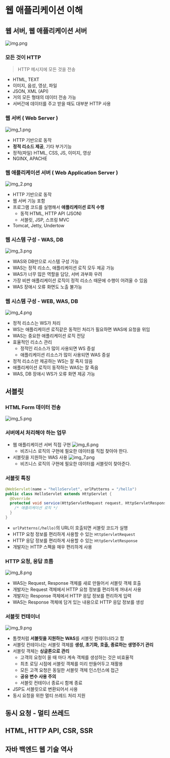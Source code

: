 # 웹 애플리케이션 이해

## 웹 서버, 웹 애플리케이션 서버
![img.png](img.png)
### 모든 것이 HTTP
> HTTP 메시지에 모든 것을 전송
* HTML, TEXT
* 이미지, 음성, 영상, 파일
* JSON, XML (API)
* 거의 모든 형태의 데이터 전송 가능
* 서버간에 데이터를 주고 받을 때도 대부분 HTTP 사용

### 웹 서버 ( Web Server )
![img_1.png](img_1.png)
* HTTP 기반으로 동작
* **정적 리소드 제공**, 기타 부가기능
* 정적(파일) HTML, CSS, JS, 이미지, 영상
* NGINX, APACHE

### 웹 애플리케이션 서버 ( Web Application Server )
![img_2.png](img_2.png)
* HTTP 기반으로 동작
* 웹 서버 기능 포함
* 프로그램 코드를 실행해서 **애플리케이션 로직 수행**
  * 동적 HTML, HTTP API (JSON)
  * 서블릿, JSP, 스프링 MVC
* Tomcat, Jetty, Undertow

### 웹 시스템 구성 - WAS, DB
![img_3.png](img_3.png)
* WAS와 DB만으로 시스템 구성 가능
* WAS는 정적 리소스, 애플리케이션 로직 모두 제공 가능
* WAS가 너무 많은 역할을 담당, 서버 과부화 우려
* 가장 비싼 애플리케이션 로직이 정적 리소스 때문에 수행이 어려울 수 있음
* WAS 장애시 오류 화면도 노출 불가능

### 웹 시스템 구성 - WEB, WAS, DB
![img_4.png](img_4.png)
* 정적 리소스는 WS가 처리
* WS는 애플리케이션 로직같은 동적인 처리가 필요하면 WAS에 요청을 위임
* WAS는 중요한 애플리케이션 로직 전담
* 효율적인 리소스 관리
  * 정적인 리소스가 많이 사용되면 WS 증설
  * 애플리케이션 리소스가 많이 사용되면 WAS 증설
* 정적 리소스만 제공하는 WS는 잘 죽지 않음
* 애플리케이션 로직이 동작하는 WAS는 잘 죽음
* WAS, DB 장애시 WS가 오류 화면 제공 가능

## 서블릿
### HTML Form 데이터 전송
![img_5.png](img_5.png)

### 서버에서 처리해야 하는 업무
* 웹 애플리케이션 서버 직접 구현
![img_6.png](img_6.png)
  * 비즈니스 로직의 구현에 필요한 데이터를 직접 찾아야 한다.
* 서블릿을 지원하는 WAS 사용
![img_7.png](img_7.png)
  * 비즈니스 로직의 구현에 필요한 데이터를 서블릿이 찾아준다.

### 서블릿 특징
```java
@WebServlet(name = "helloServlet", urlPatterns = "/hello")
public class HelloServlet extends HttpServlet {
  @Override
  protected void service(HttpServletRequest request, HttpServletResponse response) {
    /* 애플리케이션 로직 */
  }
}
```
* `urlPatterns(/hello)`의 URL이 호출되면 서블릿 코드가 실행
* HTTP 요청 정보를 편리하게 사용할 수 있는 `HttpServletRequest`
* HTTP 응답 정보를 편리하게 사용할 수 있는 `HttpServletResponse`
* 개발자는 HTTP 스펙을 매우 편리하게 사용

### HTTP 요청, 응답 흐름
![img_8.png](img_8.png)
* WAS는 Request, Response 객체를 새로 만들어서 서블릿 객체 호출
* 개발자는 Request 객체에서 HTTP 요청 정보를 편리하게 꺼내서 사용
* 개발자는 Response 객체에서 HTTP 응답 정보를 편리하게 입력
* WAS는 Response 객체에 담겨 있는 내용으로 HTTP 응답 정보를 생성

### 서블릿 컨테이너
![img_9.png](img_9.png)
* 톰캣처럼 **서블릿을 지원하는 WAS**를 서블릿 컨테이너라고 함
* 서블릿 컨테이너는 서블릿 객체를 **생성, 초기화, 호출, 종료하는 생명주기 관리**
* 서블릿 객체는 **싱글톤으로 관리**
  * 고객의 요청이 올 때 마다 계속 객체를 생성하는 것은 비효율적
  * 최초 로딩 시점에 서블릿 객체를 미리 만들어두고 재활용
  * 모든 고객 요청은 동일한 서블릿 객체 인스턴스에 접근
  * **공유 변수 사용 주의**
  * 서블릿 컨테이너 종료시 함께 종료
* JSP도 서블릿으로 변환되어서 사용
* 동시 요청을 위한 멀티 쓰레드 처리 지원

## 동시 요청 - 멀티 쓰레드

## HTML, HTTP API, CSR, SSR

## 자바 백엔드 웹 기술 역사
